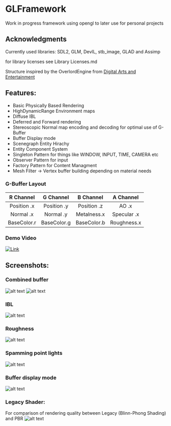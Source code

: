 # GLFramework

Work in progress framework using opengl to later use for personal projects

## Acknowledgments
Currently used libraries: SDL2, GLM, DevIL, stb_image, GLAD and Assimp

for library licenses see Library Licenses.md

Structure inspired by the OverlordEngine from [Digital Arts and Entertainment](http://www.digitalartsandentertainment.be/)

## Features:
* Basic Physically Based Rendering
* HighDynamicRange Environment maps
* Diffuse IBL
* Deferred and Forward rendering
* Stereoscopic Normal map encoding and decoding for optimal use of G-Buffer
* Buffer Display mode
* Scenegraph Entity Hirachy 
* Entity Component System 
* Singleton Pattern for things like WINDOW, INPUT, TIME, CAMERA etc 
* Observer Pattern for input 
* Factory Pattern for Content Managment 
* Mesh Filter -> Vertex buffer building depending on material needs

### G-Buffer Layout
| R Channel   | G Channel   | B Channel   | A Channel   | 
|:-----------:|:-----------:|:-----------:|:-----------:| 
| Position .x | Position .y | Position .z | AO       .x |   
| Normal   .x | Normal   .y | Metalness.x | Specular .x |   
| BaseColor.r | BaseColor.g | BaseColor.b | Roughness.x |  

### Demo Video
[![Link](https://img.youtube.com/vi/W6tWtsQlZKo/0.jpg)](https://www.youtube.com/watch?v=W6tWtsQlZKo)

## Screenshots:
### Combined buffer
![alt text](https://github.com/Illation/GLFramework/blob/master/Screenshots/CombinedPBR.JPG "")
![alt text](https://github.com/Illation/GLFramework/blob/master/Screenshots/PBR3.JPG "")

### IBL
![alt text](https://github.com/Illation/GLFramework/blob/master/Screenshots/IblCombined.jpg "")

### Roughness
![alt text](https://github.com/Illation/GLFramework/blob/master/Screenshots/Roughness.JPG "")

### Spamming point lights
![alt text](https://github.com/Illation/GLFramework/blob/master/Screenshots/PointLightSpam.JPG "")

### Buffer display mode
![alt text](https://github.com/Illation/GLFramework/blob/master/Screenshots/Buffers.JPG "")

### Legacy Shader:
For comparison of rendering quality between Legacy (Blinn-Phong Shading) and PBR
![alt text](https://github.com/Illation/GLFramework/blob/master/Screenshots/Combined.JPG "")
